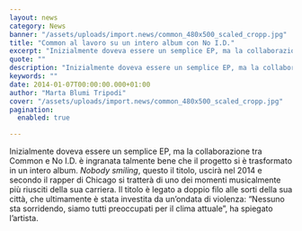 ```yaml
---
layout: news
category: News
banner: "/assets/uploads/import.news/common_480x500_scaled_cropp.jpg"
title: "Common al lavoro su un intero album con No I.D."
excerpt: "Inizialmente doveva essere un semplice EP, ma la collaborazione tra Common e No I.D. è ingranata talmente bene che il progetto si è trasformato in un intero album. Nobody smiling, questo il titolo, uscirà nel 2014 e secondo il rapper di Chicago si tratterà di uno dei momenti musicalmente più riusciti della sua carriera. Il [&hellip"
quote: ""
description: "Inizialmente doveva essere un semplice EP, ma la collaborazione tra Common e No I.D. è ingranata talmente bene che il progetto si è trasformato in un intero album. Nobody smiling, questo il titolo, uscirà nel 2014 e secondo il rapper di Chicago si tratterà di uno dei momenti musicalmente più riusciti della sua carriera. Il [&hellip"
keywords: ""
date: 2014-01-07T00:00:00.000+01:00
author: "Marta Blumi Tripodi"
cover: "/assets/uploads/import.news/common_480x500_scaled_cropp.jpg"
pagination:
  enabled: true

---
```


Inizialmente doveva essere un semplice EP, ma la collaborazione tra Common e No I.D. è ingranata talmente bene che il progetto si è trasformato in un intero album. _Nobody smiling_, questo il titolo, uscirà nel 2014 e secondo il rapper di Chicago si tratterà di uno dei momenti musicalmente più riusciti della sua carriera. Il titolo è legato a doppio filo alle sorti della sua città, che ultimamente è stata investita da un’ondata di violenza: “Nessuno sta sorridendo, siamo tutti preoccupati per il clima attuale”, ha spiegato l’artista.